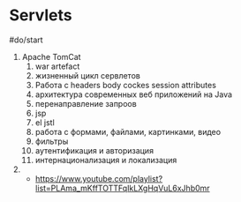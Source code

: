 # Servlets
#do/start 
1. Apache TomCat
	1. war artefact
	2. жизненный цикл сервлетов
	3. Работа с headers body cockes session attributes
	4. архитектура современных веб приложений на Java
	5. перенаправление запроов
	6. jsp
	7. el jstl
	8. работа с формами, файлами, картинками, видео
	9. фильтры
	10. аутентификация и авторизация
	11. интернационализация и локализация
2. 
	* https://www.youtube.com/playlist?list=PLAma_mKffTOTTFqIkLXgHqVuL6xJhb0mr

